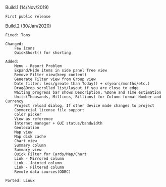 Build.1 (14/Nov/2019)

	First public release


Build.2 (30/Jan/2020)

	Fixed: Tons

	Changed:
		Few icons
		QuickShort() for shorting

	Added:
		Menu - Report Problem
		Expand/Hide items in side panel Tree view
		Remove Filter view(keep content)
		Generate Filter view from Group view
		Date filter: less/greate than Today() + x(years/months/etc.)
		Drag&Drop scrolled list/layout if you are close to edge
		Waiting progress bar shows Description, %Done and Time estimation
		Units(Thousands, Millions, Billions) for Column format Number and Currency
		Project reload dialog, If other device made changes to project
		Commercial license file support
		Color picker
		View as reference
		Internet manager + GUI status/bandwidth
		Geolocation
		Map view
		Map disk cache
		Chart view
		Summary column
		Summary view
		Quick Filter for Cards/Map/Chart
		Link - Mirrored column
		Link - Jointed column
		Link - Filtered column
		Remote data sources(ODBC)

	Ported: Linux
